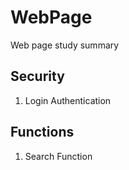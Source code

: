 # WebPage
Web page study summary

## Security
1. Login Authentication

## Functions
1. Search Function
